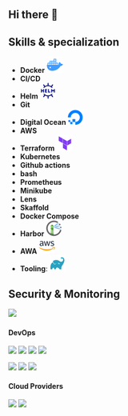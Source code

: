 ## Hi there 👋

## Skills & specialization

- **Docker** [![Docker](https://raw.githubusercontent.com/vladyslavvolkov/vladyslavvolkov/master/icons/docker.svg)](https://github.com/docker)
- **CI/CD**
- **Helm** [![Helm](https://raw.githubusercontent.com/vladyslavvolkov/vladyslavvolkov/master/icons/helm.svg)](https://github.com/helm)
- **Git**
- **Digital Ocean** [![DigitalOcean](https://raw.githubusercontent.com/vladyslavvolkov/vladyslavvolkov/master/icons/digitalocean.svg)](https://github.com/digitalocean)
- **AWS**
- **Terraform** [![Terraform](https://raw.githubusercontent.com/vladyslavvolkov/vladyslavvolkov/master/icons/terraform.svg)](https://github.com/hashicorp/terraform)
- **Kubernetes**
- **Github actions**
- **bash**
- **Prometheus**
- **Minikube**
- **Lens**
- **Skaffold**
- **Docker Compose**
- **Harbor** [![Harbor](https://raw.githubusercontent.com/vladyslavvolkov/vladyslavvolkov/master/icons/harbor.svg)](https://github.com/harbor)
- **AWA** [![AWS](https://raw.githubusercontent.com/vladyslavvolkov/vladyslavvolkov/master/icons/aws.svg)](https://github.com/aws)
- **Tooling**: [![Gradle](https://raw.githubusercontent.com/vladyslavvolkov/vladyslavvolkov/master/icons/gradle.svg)](https://github.com/gradle)


## Security & Monitoring
![](https://img.shields.io/badge/Vault-Secrets_Storage-informational?style=flat-square&logo=vault&logoColor=white&color=2bbc8a)

#### DevOps
![](https://img.shields.io/badge/Github-Repository-informational?style=flat-square&logo=github&logoColor=white&color=2bbc8a)
![](https://img.shields.io/badge/Github_Actions-CI|CD-informational?style=flat-square&logo=githubactions&logoColor=white&color=2bbc8a)
![](https://img.shields.io/badge/Gitlab-Repository-informational?style=flat-square&logoColor=white&color=2bbc8a)
![](https://img.shields.io/badge/Gitlab_CI-CI|CD-informational?style=flat-square&logoColor=white&color=2bbc8a)

![](https://img.shields.io/badge/Terraform-IaaC-informational?style=flat-square&logo=terraform&logoColor=white&color=2bbc8a)
![](https://img.shields.io/badge/Docker-Containerisation-informational?style=flat-square&logo=docker&logoColor=white&color=2bbc8a)
![](https://img.shields.io/badge/Kubernetes-Orchestration-informational?style=flat-square&logo=kubernetes&logoColor=white&color=2bbc8a)

#### Cloud Providers
![](https://img.shields.io/badge/Digital_Ocean-Cloud-informational?style=flat-square&logo=digitalocean&logoColor=white&color=2bbc8a)
![](https://img.shields.io/badge/AWS-Cloud-informational?style=flat-square&logo=amazonaws&logoColor=white&color=2bbc8a)
